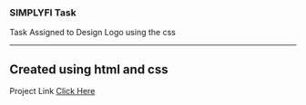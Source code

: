 ###  SIMPLYFI Task

Task Assigned to Design Logo using the css

---

Created using html and css
---

Project Link [Click Here](https://644217c301a06001c547710a--stately-kleicha-2796bf.netlify.app/ )
